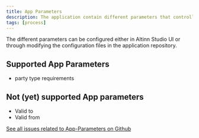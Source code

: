 ```yaml
---
title: App Parameters
description: The application contain different parameters that controlls the behaviour.
tags: [process]
---
```


The different parameters can be configured either in Altinn Studio UI or through modifying the configuration files in the application repository.

## Supported App Parameters
- party type requirements


## Not (yet) supported App parameters
- Valid to
- Valid from


[See all issues related to App-Parameters on Github](https://github.com/Altinn/altinn-studio/labels/area%2Fapp-parameters)










